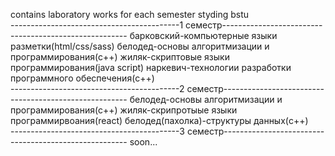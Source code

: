 contains laboratory works for each semester
styding bstu                                                
------------------------------------------1 семестр------------------------------------------------------
барковский-компьютерные языки разметки(html/css/sass)
белодед-основы алгоритмизации и программирования(c++)
жиляк-скриптовые языки программирования(java script)
наркевич-технологии разработки программного обеспечения(c++)                              
------------------------------------------2 семестр------------------------------------------------------
белодед-основы алгоритмизации и программирования(c++)
жиляк-скрипротыые языки программирвоания(react)
белодед(пахолка)-структуры данных(c++)                                                 
------------------------------------------3 семестр------------------------------------------------------
soon... 
